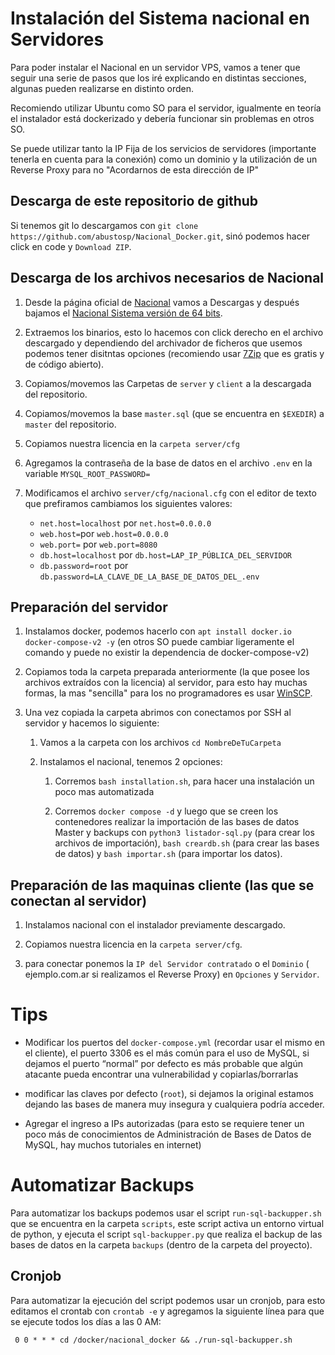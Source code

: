 # Instalación del Sistema nacional en Servidores

Para poder instalar el Nacional en un servidor VPS, vamos a tener que seguir una serie de pasos que los iré explicando en distintas secciones, algunas pueden realizarse en distinto orden.

Recomiendo utilizar Ubuntu como SO para el servidor, igualmente en teoría el instalador está dockerizado y debería funcionar sin problemas en otros SO.

Se puede utilizar tanto la IP Fija de los servicios de servidores (importante tenerla en cuenta para la conexión) como un dominio y la utilización de un Reverse Proxy para no "Acordarnos de esta dirección de IP"

## Descarga de este repositorio de github

Si tenemos git lo descargamos con `git clone https://github.com/abustosp/Nacional_Docker.git`, sinó podemos hacer click en code y `Download ZIP`.

## Descarga de los archivos necesarios de Nacional

1. Desde la página oficial de [Nacional](https://nacionalsoft.com/) vamos a Descargas y después bajamos el [Nacional Sistema versión de 64 bits](https://nacionalsoft.com/file/Nacional_Sistema_1.7.0_64bit_install.exe).

2. Extraemos los binarios, esto lo hacemos con click derecho en el archivo descargado y dependiendo del archivador de ficheros que usemos podemos tener disitntas opciones (recomiendo usar [7Zip](https://www.7-zip.org/) que es gratis y de código abierto).

3. Copiamos/movemos las Carpetas de `server` y `client` a la descargada del repositorio.

4. Copiamos/movemos la base `master.sql` (que se encuentra en `$EXEDIR`) a `master` del repositorio.

5. Copiamos nuestra licencia en la `carpeta server/cfg` 

6. Agregamos la contraseña de la base de datos en el archivo `.env` en la variable `MYSQL_ROOT_PASSWORD=`

7. Modificamos el archivo `server/cfg/nacional.cfg` con el editor de texto que prefiramos cambiamos los siguientes valores:
   - `net.host=localhost` por `net.host=0.0.0.0`
   - `web.host=`por `web.host=0.0.0.0`
   - `web.port=` por `web.port=8080`
   - `db.host=localhost` por `db.host=LAP_IP_PÚBLICA_DEL_SERVIDOR`
   - `db.password=root` por `db.password=LA_CLAVE_DE_LA_BASE_DE_DATOS_DEL_.env`


## Preparación del servidor

1. Instalamos docker, podemos hacerlo con `apt install docker.io docker-compose-v2 -y` (en otros SO puede cambiar ligeramente el comando y puede no existir la dependencia de docker-compose-v2)

2. Copiamos toda la carpeta preparada anteriormente (la que posee los archivos extraídos con la licencia) al servidor, para esto hay muchas formas, la mas "sencilla" para los no programadores es usar [WinSCP](https://winscp.net/eng/index.php).

3. Una vez copiada la carpeta abrimos con conectamos por SSH al servidor y hacemos lo siguiente:
   
   1. Vamos a la carpeta con los archivos `cd NombreDeTuCarpeta`
   
   2. Instalamos el nacional, tenemos 2 opciones:
      
      1. Corremos `bash installation.sh`, para hacer una instalación un poco mas automatizada
      
      2. Corremos `docker compose -d` y luego que se creen los contenedores realizar la importación de las bases de datos Master y backups con `python3 listador-sql.py` (para crear los archivos de importación), `bash creardb.sh` (para crear las bases de datos) y `bash importar.sh` (para importar los datos). 

## Preparación de las maquinas cliente (las que se conectan al servidor)

1. Instalamos nacional con el instalador previamente descargado.

2. Copiamos nuestra licencia en la `carpeta server/cfg`.

3. para conectar ponemos la `IP del Servidor contratado` o el `Dominio` ( ejemplo.com.ar si realizamos el Reverse Proxy) en `Opciones` y `Servidor`.

# Tips

- Modificar los puertos del `docker-compose.yml` (recordar usar el mismo en el cliente), el puerto 3306 es el más común para el uso de MySQL, si dejamos el puerto “normal” por defecto es más probable que algún atacante pueda encontrar una vulnerabilidad y copiarlas/borrarlas

- modificar las claves por defecto (`root`), si dejamos la original estamos dejando las bases de manera muy insegura y cualquiera podría acceder.

- Agregar el ingreso a IPs autorizadas (para esto se requiere tener un poco más de conocimientos de Administración de Bases de Datos de MySQL, hay muchos tutoriales en internet)

# Automatizar Backups

Para automatizar los backups podemos usar el script `run-sql-backupper.sh` que se encuentra en la carpeta `scripts`, este script activa un entorno virtual de python, y ejecuta el script `sql-backupper.py` que realiza el backup de las bases de datos en la carpeta `backups` (dentro de la carpeta del proyecto).

## Cronjob

Para automatizar la ejecución del script podemos usar un cronjob, para esto editamos el crontab con `crontab -e` y agregamos la siguiente línea para que se ejecute todos los días a las 0 AM:

``` cron
 0 0 * * * cd /docker/nacional_docker && ./run-sql-backupper.sh 
 ```
